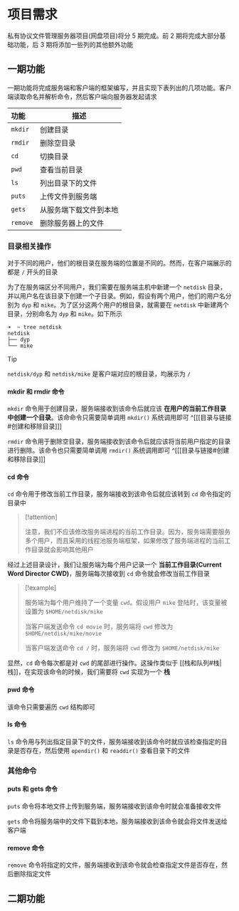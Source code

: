 # 项目需求

私有协议文件管理服务器项目(网盘项目)将分 $5$ 期完成。前 $2$ 期将完成大部分基础功能，后 $3$ 期将添加一些列的其他额外功能

## 一期功能

一期功能将完成服务端和客户端的框架编写，并且实现下表列出的几项功能。客户端读取命名并解析命令，然后客户端向服务器发起请求

| 功能       | 描述          |
| :------- | ----------- |
| `mkdir`  | 创建目录        |
| `rmdir`  | 删除空目录       |
| `cd`     | 切换目录        |
| `pwd`    | 查看当前目录      |
| `ls`     | 列出目录下的文件    |
| `puts`   | 上传文件到服务端    |
| `gets`   | 从服务端下载文件到本地 |
| `remove` | 删除服务器上的文件   |

### 目录相关操作

对于不同的用户，他们的根目录在服务端的位置是不同的。然而，在客户端展示的都是 `/` 开头的目录

为了在服务端区分不同用户，我们需要在服务端主机中新建一个 `netdisk` 目录，并以用户名在该目录下创建一个子目录。例如，假设有两个用户，他们的用户名分别为 `dyp` 和 `mike`。为了区分这两个用户的根目录，就需要在 `netdisk` 中新建两个目录，分别命名为 `dyp` 和 `mike`。如下所示

```shell
➜  ~ tree netdisk
netdisk
├── dyp
└── mike
```

> [!tip] 
> `netdisk/dyp` 和 `netdisk/mike` 是客户端对应的根目录，均展示为 `/`
> 

#### mkdir 和 rmdir 命令

`mkdir` 命令用于创建目录，服务端接收到该命令后就应该 **在用户的当前工作目录中创建一个目录**。该命命令只需要简单调用 `mkdir()` 系统调用即可 ^[[[目录与链接#创建和移除目录]]]

`rmdir` 命令用于删除空目录，服务端接收到该命令后就应该将当前用户指定的目录进行删除。该命令也只需要简单调用 `rmdir()` 系统调用即可 ^[[[目录与链接#创建和移除目录]]]

#### cd 命令

`cd` 命令用于修改当前工作目录，服务端接收到该命令后就应该转到 `cd` 命令指定的目录中

> [!attention] 
> 
> 注意，我们不应该修改服务端进程的当前工作目录。因为，服务端需要服务多个用户，而且采用的线程池服务端框架，如果修改了服务端进程的当前工作目录就会影响其他用户
> 

经过上述目录设计，我们让服务端为每个用户记录一个 **当前工作目录(Current Word Director CWD)**，服务端每次接收到 `cd` 命令就会修改当前工作目录

> [!example] 
> 
> 服务端为每个用户维持了一个变量 `cwd`。假设用户 `mike` 登陆时，该变量被设置为 `$HOME/netdisk/mike`
> 
> 当客户端发送命令 `cd movie` 时，服务端将 `cwd` 修改为 `$HOME/netdisk/mike/movie`
> 
> 当客户端发送命令 `cd /` 时，服务端将 `cwd` 修改为 `$HOME/netdisk/mike`
>

显然，`cd` 命令每次都是对 `cwd` 的尾部进行操作。这操作类似于 [[栈和队列#栈|栈]]，在实现该命令的时候，我们需要将 `cwd` 实现为一个 **栈**

#### pwd 命令

该命令只需要遍历 `cwd` 结构即可

#### ls 命令

`ls` 命令用与列出指定目录下的文件，服务端接收到该命令时就应该检查指定的目录是否存在，然后使用 `opendir()` 和 `readdir()` 查看目录下的文件

### 其他命令

#### puts 和 gets 命令

`puts` 命令将本地文件上传到服务端，服务端接收到该命令时就会准备接收文件

`gets` 命令将服务端中的文件下载到本地，服务端接收到该命令就会将文件发送给客户端

#### remove 命令

`remove` 命令将指定的文件，服务端接收到该命令就会检查指定文件是否存在，然后删除指定文件

## 二期功能


